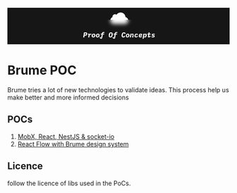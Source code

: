 ![general](assets/general.png)
# Brume POC
Brume tries a lot of new technologies to validate ideas. This process help us make better and more informed decisions

## POCs 
1. [MobX, React, NestJS & socket-io](https://github.com/brumecloud/pocs/tree/main/mobx-react-socket-poc)
2. [React Flow with Brume design system](https://github.com/brumecloud/pocs/tree/main/react-flow)

## Licence
follow the licence of libs used in the PoCs.